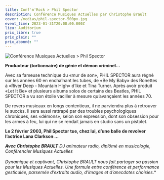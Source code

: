 ```yaml
---
title: Conf'n'Rock > Phil Spector
description: Conférence Musiques Actuelles par Christophe Brault
cover: /medias/phil-spector-500px.jpg
event_time: 2023-01-31T20:00:00.000Z
lieu: Auditorium
prix_libre: true
prix_plein: ""
prix_abonné: ""
---
```

![Conférence Musiques Actuelles > Phil Spector](/medias/phil-spector-500px.jpg)

**Producteur (tortionnaire) de génie et démon criminel...**

Avec sa fameuse technique du «mur de son», PHIL SPECTOR aura régné sur les années 60 en enchaînant les tubes, de «Be My Baby» des Ronettes à «River Deep - Mountain High» d’Ike et Tina Turner. Après avoir produit «Let It Be» et plusieurs albums solos de certains des Beatles, PHIL SPECTOR a vu son étoile vaciller à mesure qu’avançaient les années 70. 

De revers musicaux en longs contentieux, il ne parviendra plus à retrouver le succès. Il sera aussi rattrapé par des troubles psychologiques chroniques, ses «démons», selon son expression, dont son obsession pour les armes à feu, lui qui ne se rendait jamais en studio sans un pistolet. 

**Le 2 février 2003, Phil Spector tue, chez lui, d’une balle de revolver l’actrice Lana Clarkson ...**



***Avec Christophe BRAULT** DJ animateur radio, diplômé en musicologie, Conférencier Musiques Actuelles\
\
Dynamique et captivant, Christophe BRAULT nous fait partager sa passion pour les Musiques Actuelles. Une formule entre conférence et performance gesticulée, parsemée d’extraits audio, d’images et d’anecdotes choisies.**